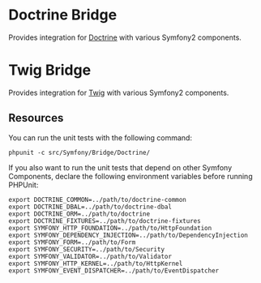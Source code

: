Doctrine Bridge
===============

Provides integration for [Doctrine](http://www.doctrine-project.org/) with
various Symfony2 components.

Twig Bridge
===========

Provides integration for [Twig](http://twig.sensiolabs.org/) with various
Symfony2 components.

Resources
---------

You can run the unit tests with the following command:

    phpunit -c src/Symfony/Bridge/Doctrine/

If you also want to run the unit tests that depend on other Symfony
Components, declare the following environment variables before running
PHPUnit:

    export DOCTRINE_COMMON=../path/to/doctrine-common
    export DOCTRINE_DBAL=../path/to/doctrine-dbal
    export DOCTRINE_ORM=../path/to/doctrine
    export DOCTRINE_FIXTURES=../path/to/doctrine-fixtures
    export SYMFONY_HTTP_FOUNDATION=../path/to/HttpFoundation
    export SYMFONY_DEPENDENCY_INJECTION=../path/to/DependencyInjection
    export SYMFONY_FORM=../path/to/Form
    export SYMFONY_SECURITY=../path/to/Security
    export SYMFONY_VALIDATOR=../path/to/Validator
    export SYMFONY_HTTP_KERNEL=../path/to/HttpKernel
    export SYMFONY_EVENT_DISPATCHER=../path/to/EventDispatcher
